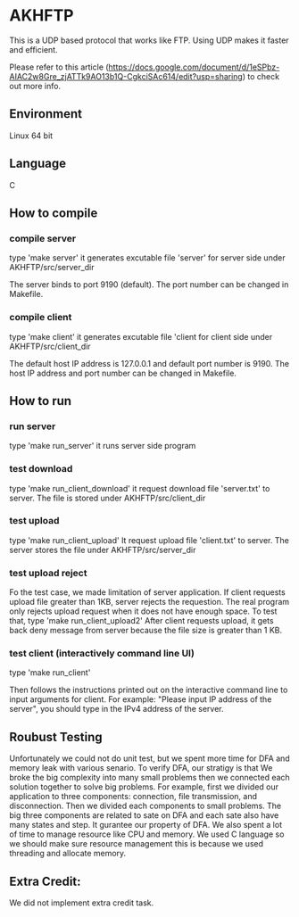 # AKHFTP
This is a UDP based protocol that works like FTP. Using UDP makes it faster and efficient.

Please refer to this article (https://docs.google.com/document/d/1eSPbz-AIAC2w8Gre_zjATTk9AO13b1Q-CgkciSAc614/edit?usp=sharing) to check out more info.


## Environment
Linux 64 bit

## Language
C

## How to compile
### compile server
type 'make server'
it generates excutable file 'server' for server side under AKHFTP/src/server_dir

The server binds to port 9190 (default). The port number can be changed in Makefile.

### compile client
type 'make client'
it generates excutable file 'client for client side under AKHFTP/src/client_dir

The default host IP address is 127.0.0.1 and default port number is 9190. The host IP address and port number can be changed in Makefile.

## How to run
### run server
type 'make run_server'
it runs server side program

### test download
type 'make run_client_download'
it request download file 'server.txt' to server. The file is stored under AKHFTP/src/client_dir

### test upload
type 'make run_client_upload'
It request upload file 'client.txt' to server. The server stores the file under AKHFTP/src/server_dir

### test upload reject
Fo the test case, we made limitation of server application. If client requests upload file greater than 1KB, server rejects the requestion. The real program only rejects upload request when it does not have enough space.
To test that, type 'make run_client_upload2'
After client requests upload, it gets back deny message from server because the file size is greater than 1 KB.

### test client (interactively command line UI)
type 'make run_client'

Then follows the instructions printed out on the interactive command line to input arguments for client. For example: "Please input IP address of the server", you should type in the IPv4 address of the server.

## Roubust Testing
Unfortunately we could not do unit test, but we spent more time for DFA and memory leak with various senario. To verify DFA, our stratigy is that We broke the big complexity into many small problems then we connected each solution together to solve big problems. For example, first we divided our application to three components: connection, file transmission, and disconnection. Then we divided each components to small problems. The big three components are related to sate on DFA and each sate also have many states and step. It gurantee our property of DFA. We also spent a lot of time to manage resource like CPU and memory. We used C language so we should make sure resource management this is because we used threading and allocate memory.
 
## Extra Credit:
We did not implement extra credit task.
